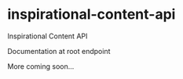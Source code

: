 # inspirational-content-api
Inspirational Content API

Documentation at root endpoint

More coming soon...